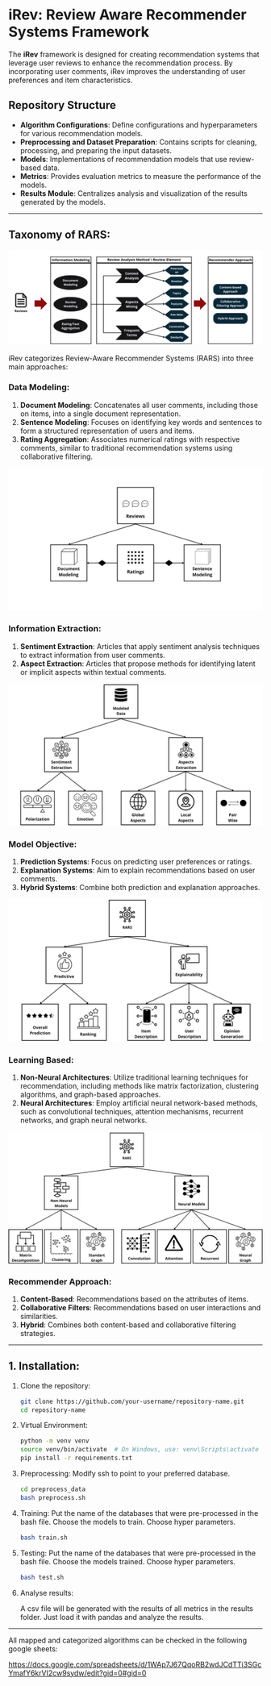 # iRev: Review Aware Recommender Systems Framework

The **iRev** framework is designed for creating recommendation systems that leverage user reviews to enhance the recommendation process. By incorporating user comments, iRev improves the understanding of user preferences and item characteristics.

## Repository Structure

- **Algorithm Configurations**: Define configurations and hyperparameters for various recommendation models.
- **Preprocessing and Dataset Preparation**: Contains scripts for cleaning, processing, and preparing the input datasets.
- **Models**: Implementations of recommendation models that use review-based data.
- **Metrics**: Provides evaluation metrics to measure the performance of the models.
- **Results Module**: Centralizes analysis and visualization of the results generated by the models.

------

## Taxonomy of RARS:

![Taxonomy](assets/taxonomy.png)

iRev categorizes Review-Aware Recommender Systems (RARS) into three main approaches:

### Data Modeling:
1. **Document Modeling**: Concatenates all user comments, including those on items, into a single document representation.
2. **Sentence Modeling**: Focuses on identifying key words and sentences to form a structured representation of users and items.
3. **Rating Aggregation**: Associates numerical ratings with respective comments, similar to traditional recommendation systems using collaborative filtering.

![Taxonomy](assets/modeling.png)

### Information Extraction:
1. **Sentiment Extraction**: Articles that apply sentiment analysis techniques to extract information from user comments.
2. **Aspect Extraction**: Articles that propose methods for identifying latent or implicit aspects within textual comments.

![Taxonomy](assets/analysis.png)

### Model Objective:
1. **Prediction Systems**: Focus on predicting user preferences or ratings.
2. **Explanation Systems**: Aim to explain recommendations based on user comments.
3. **Hybrid Systems**: Combine both prediction and explanation approaches.

![Taxonomy](assets/objective.png)

### Learning Based:
1. **Non-Neural Architectures**: Utilize traditional learning techniques for recommendation, including methods like matrix factorization, clustering algorithms, and graph-based approaches.
2. **Neural Architectures**: Employ artificial neural network-based methods, such as convolutional techniques, attention mechanisms, recurrent networks, and graph neural networks.

![Taxonomy](assets/architeture%20(1).png)

### Recommender Approach:
1. **Content-Based**: Recommendations based on the attributes of items.
2. **Collaborative Filters**: Recommendations based on user interactions and similarities.
3. **Hybrid**: Combines both content-based and collaborative filtering strategies.

------

## 1. Installation:

1. Clone the repository:
   ```bash
   git clone https://github.com/your-username/repository-name.git
   cd repository-name
2. Virtual Environment:

   ```bash
   python -m venv venv
   source venv/bin/activate  # On Windows, use: venv\Scripts\activate
   pip install -r requirements.txt

3. Preprocessing:
   Modify ssh to point to your preferred database.

   ```bash
   cd preprocess_data
   bash preprocess.sh

5. Training:
   Put the name of the databases that were pre-processed in the bash file.
   Choose the models to train.
   Choose hyper parameters.

   ```bash
   bash train.sh

7. Testing:
   Put the name of the databases that were pre-processed in the bash file.
   Choose the models trained.
   Choose hyper parameters.

   ```bash
   bash test.sh

8. Analyse results:

   A csv file will be generated with the results of all metrics in the results folder. Just load it with pandas and analyze the results.

--------

All mapped and categorized algorithms can be checked in the following google sheets:

https://docs.google.com/spreadsheets/d/1WAp7J67QqoRB2wdJCdTTi3SGcYmafY6krVI2cw9sydw/edit?gid=0#gid=0
